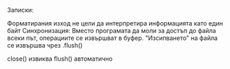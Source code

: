 Записки:

Форматирания изход не цели да интерпретира информацията като един байт
Синхронизация: Вместо програмата да моли за достъп до файла всеки път, операциите се извършват в буфер. "Изсипването" на файла се извършва чрез .flush()

close() извиква flush() автоматично
